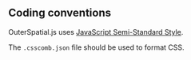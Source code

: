## Coding conventions

OuterSpatial.js uses [JavaScript Semi-Standard Style](https://github.com/Flet/semistandard).

The `.csscomb.json` file should be used to format CSS.
